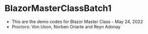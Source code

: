 # BlazorMasterClassBatch1

- This are the demo codes for Blazor Master Class - May 24, 2022
- Proctors: Von Uson, Norben Oriarte and Reyn Adonay

